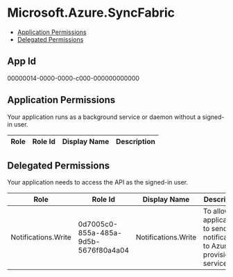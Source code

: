 # Microsoft.Azure.SyncFabric
- [Application Permissions](#application-permissions)
- [Delegated Permissions](#delegated-permissions)

## App Id
00000014-0000-0000-c000-000000000000

## Application Permissions
Your application runs as a background service or daemon without a signed-in user.

| Role | Role Id | Display Name | Description |
|---|---|---|---|

## Delegated Permissions
Your application needs to access the API as the signed-in user. 

| Role | Role Id | Display Name | Description |
|---|---|---|---|
| Notifications.Write | 0d7005c0-855a-485a-9d5b-5676f80a4a04 | Notifications.Write | To allow application to send notifications to Azure AD provisioning service |

